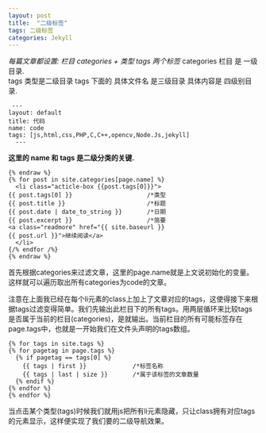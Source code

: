 ```yaml
---
layout: post
title:  "二级标签"
tags: 二级标签
categories: Jekyll
---
```





*每篇文章都设置: 栏目 categories + 类型 tags 两个标签*
categories 栏目 是 一级目录.  
tags 类型是二级目录
tags 下面的 具体文件名 是三级目录
具体内容是 四级别目录.


	 ---
	layout: default
	title: 代码
	name: code
	tags: [js,html,css,PHP,C,C++,opencv,Node.Js,jekyll]
	  ---


**这里的 name 和 tags 是二级分类的关键.**





	{% endraw %}
	{% for post in site.categories[page.name] %}
	  <li class="acticle-box {{post.tags[0]}}">
	{{ post.tags[0] }}                     /*类型
	{{ post.title }}                       /*标题     
	{{ post.date | date_to_string }}       /*日期
	{{ post.excerpt }}                     /*简要  
	<a class="readmore" href="{{ site.baseurl }}
	{{ post.url }}">继续阅读</a>
	  </li>
	{/% endfor /%}
	{% endraw %}
首先根据categories来过滤文章，这里的page.name就是上文说初始化的变量。这样就可以遍历取出所有categories为code的文章。




注意在上面我已经在每个li元素的class上加上了文章对应的tags，这使得接下来根据tags过滤变得简单。我们先输出此栏目下的所有tags。用两层循环来比较tags是否属于当前的栏目(categories)，是就输出。当前栏目的所有可能标签存在page.tags中，也就是一开始我们在文件头声明的tags数组。


	{% for tags in site.tags %}
	{% for pagetag in page.tags %}
	  {% if pagetag == tags[0] %}
	    {{ tags | first }}             /*标签名称
	    {{ tags | last | size }}       /*属于该标签的文章数量
	  {% endif %}
	{% endfor %}
	{% endfor %} 

当点击某个类型(tags)时候我们就用js把所有li元素隐藏，只让class拥有对应tags的元素显示，这样便实现了我们要的二级导航效果。





